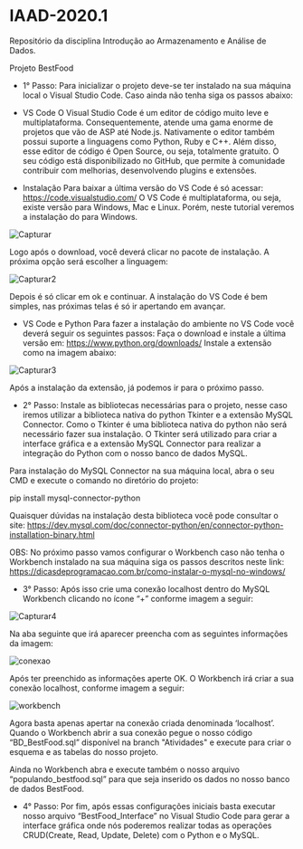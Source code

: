 # IAAD-2020.1
Repositório da disciplina Introdução ao Armazenamento e Análise de Dados.

Projeto BestFood

- 1° Passo: Para inicializar o projeto deve-se ter instalado na sua máquina local o Visual Studio Code. Caso ainda não tenha siga os passos abaixo:

- VS Code
O Visual Studio Code é um editor de código muito leve e multiplataforma. Consequentemente, atende uma gama enorme de projetos que vão de ASP até Node.js. Nativamente o editor também possui suporte a linguagens como Python, Ruby e C++. Além disso, esse editor de código é Open Source, ou seja, totalmente gratuito. O seu código está disponibilizado no GitHub, que permite à comunidade contribuir com melhorias, desenvolvendo plugins e extensões.

- Instalação
Para baixar a última versão do VS Code é só acessar: https://code.visualstudio.com/
O VS Code é multiplataforma, ou seja, existe versão para Windows, Mac e Linux. Porém, neste tutorial veremos a instalação do para Windows.

![Capturar](https://user-images.githubusercontent.com/33495675/124311988-f9caab00-db44-11eb-8b4f-fda709ce2577.PNG) 


Logo após o download, você deverá clicar no pacote de instalação. A próxima opção será escolher a linguagem:

![Capturar2](https://user-images.githubusercontent.com/33495675/124312592-ed931d80-db45-11eb-96dd-8121bbce784b.PNG)

Depois é só clicar em ok e continuar.
A instalação do VS Code é bem simples, nas próximas telas é só ir apertando em avançar.

- VS Code e Python
Para fazer a instalação do ambiente no VS Code você deverá seguir os seguintes passos:
Faça o download e instale a última versão em: https://www.python.org/downloads/
Instale a extensão como na imagem abaixo:

![Capturar3](https://user-images.githubusercontent.com/33495675/124312898-7b6f0880-db46-11eb-833f-1c1daa5436a5.PNG)

Após a instalação da extensão, já podemos ir para o próximo passo.

- 2° Passo:  Instale as bibliotecas necessárias para o projeto, nesse caso iremos utilizar a biblioteca nativa do python Tkinter e a extensão  MySQL Connector. Como o Tkinter é uma biblioteca nativa do python não será necessário fazer sua instalação. O Tkinter será utilizado para criar a interface gráfica e a extensão MySQL Connector para realizar a integração do Python com o nosso banco de dados MySQL. 

Para instalação do MySQL Connector na sua máquina local, abra o seu CMD e execute o comando no diretório do projeto: 

pip install mysql-connector-python


Quaisquer dúvidas na instalação desta biblioteca você pode consultar o site: https://dev.mysql.com/doc/connector-python/en/connector-python-installation-binary.html

OBS: No próximo passo vamos configurar o Workbench caso não tenha o Workbench instalado na sua máquina siga os passos descritos neste link: https://dicasdeprogramacao.com.br/como-instalar-o-mysql-no-windows/


- 3° Passo: Após isso crie uma conexão localhost dentro do MySQL Workbench clicando no ícone “+” conforme imagem a seguir:

![Capturar4](https://user-images.githubusercontent.com/33495675/124313710-a148dd00-db47-11eb-879b-02b1503fbf77.PNG)

Na aba seguinte que irá aparecer preencha com as seguintes informações da imagem:

![conexao](https://user-images.githubusercontent.com/33495675/124313758-b0c82600-db47-11eb-9982-739af06f84a6.PNG)

Após ter preenchido as informações aperte OK. O Workbench irá criar a sua conexão localhost, conforme imagem a seguir:

![workbench](https://user-images.githubusercontent.com/33495675/124313785-bde51500-db47-11eb-85de-ea132f3ebd26.PNG)

Agora basta apenas apertar na conexão criada denominada ‘localhost’. Quando o Workbench abrir a sua conexão pegue o nosso código “BD_BestFood.sql” disponível na branch "Atividades" e execute para criar o esquema e as tabelas do nosso projeto.

Ainda no Workbench abra e execute também o nosso arquivo “populando_bestfood.sql” para que seja inserido os dados no nosso banco de dados BestFood.

- 4° Passo: Por fim, após essas configurações iniciais basta executar nosso arquivo “BestFood_Interface” no Visual Studio Code para gerar a interface gráfica onde nós poderemos realizar todas as operações CRUD(Create, Read, Update, Delete) com o Python e o MySQL. 



 



